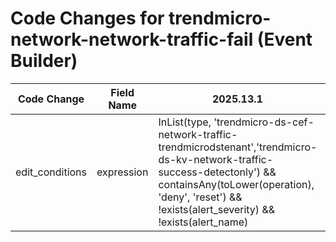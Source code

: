 # Code Changes for trendmicro-network-network-traffic-fail (Event Builder)

| Code Change | Field Name | 2025.13.1 | 2025.14.1 |
|-------------|------------|-----------|------------|
| edit_conditions | expression | InList(type, 'trendmicro-ds-cef-network-traffic-trendmicrodstenant','trendmicro-ds-kv-network-traffic-success-detectonly') && containsAny(toLower(operation), 'deny', 'reset') && !exists(alert_severity) && !exists(alert_name) | InList(type, 'trendmicro-ds-cef-network-traffic-trendmicrodstenant','trendmicro-ds-kv-network-traffic-success-detectonly') && containsAny(toLower(operation), 'deny', 'reset') && (!exists(alert_severity) || !exists(alert_name)) |